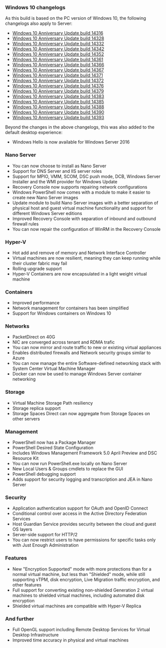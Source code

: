 ### Windows 10 changelogs
As this build is based on the PC version of Windows 10, the following changelogs also apply to Server:
- [Windows 10 Anniversary Update build 14316](https://changewindows.org/build/14316/pc)
- [Windows 10 Anniversary Update build 14328](https://changewindows.org/build/14328/pc)
- [Windows 10 Anniversary Update build 14332](https://changewindows.org/build/14332/pc)
- [Windows 10 Anniversary Update build 14342](https://changewindows.org/build/14342/pc)
- [Windows 10 Anniversary Update build 14352](https://changewindows.org/build/14352/pc)
- [Windows 10 Anniversary Update build 14361](https://changewindows.org/build/14361/pc)
- [Windows 10 Anniversary Update build 14366](https://changewindows.org/build/14366/pc)
- [Windows 10 Anniversary Update build 14367](https://changewindows.org/build/14367/pc)
- [Windows 10 Anniversary Update build 14371](https://changewindows.org/build/14371/pc)
- [Windows 10 Anniversary Update build 14372](https://changewindows.org/build/14372/pc)
- [Windows 10 Anniversary Update build 14376](https://changewindows.org/build/14376/pc)
- [Windows 10 Anniversary Update build 14379](https://changewindows.org/build/14379/pc)
- [Windows 10 Anniversary Update build 14383](https://changewindows.org/build/14383/pc)
- [Windows 10 Anniversary Update build 14385](https://changewindows.org/build/14385/pc)
- [Windows 10 Anniversary Update build 14388](https://changewindows.org/build/14388/pc)
- [Windows 10 Anniversary Update build 14390](https://changewindows.org/build/14390/pc)
- [Windows 10 Anniversary Update build 14393](https://changewindows.org/build/14393/pc)

Beyond the changes in the above changelogs, this was also added to the default desktop experience:
- Windows Hello is now available for Windows Server 2016

### Nano Server
- You can now choose to install as Nano Server
- Support for DNS Server and IIS server roles
- Support for MPIO, VMM, SCOM, DSC push mode, DCB, Windows Server Installer and the WMI provider for Windows Update
- Recovery Console now supports repairing network configurations
- Windows PowerShell now comes with a module to make it easier to create new Nano Server images
- Update module to build Nano Server images with a better separation of physical host and guest virtual machine functionality and support for different Windows Server editions
- Improved Recovery Console with separation of inbound and outbound firewall rules
- You can now repair the configuration of WinRM in the Recovery Console

### Hyper-V
- Hot add and remove of memory and Network Interface Controller
- Virtual machines are now resilient, meaning they can keep running while their cluster fabric may fail
- Rolling upgrade support
- Hyper-V Containers are now encapsulated in a light weight virtual machine

### Containers
- Improved performance
- Network management for containers has been simplified
- Support for Windows containers on Windows 10

### Networks
- PacketDirect on 40G
- NIC are converged across tenant and RDMA trafic
- You can now mirror and route traffic to new or existing virtual appliances
- Enables distributed firewalls and Network security groups similar to Azure
- You can now manage the entire Software-defined networking stack with System Center Virtual Machine Manager
- Docker can now be used to manage Windows Server container networking

### Storage
- Virtual Machine Storage Path resiliency
- Storage replica support
- Storage Spaces Direct can now aggregate from Storage Spaces on other servers

### Management
- PowerShell now has a Package Manager
- PowerShell Desired State Configuration
- Includes Windows Management Framework 5.0 April Preview and DSC Resource Kit
- You can now run PowerShell.exe locally on Nano Server
- New Local Users & Groups cmdlets to replace the GUI
- PowerShell debugging support
- Adds support for security logging and transcription and JEA in Nano Server

### Security
- Application authentication support for OAuth and OpenID Connect
- Conditional control over access in the Active Directory Federation Services
- Host Guardian Service provides security between the cloud and guest OS layers
- Server-side support for HTTP/2
- You can now restrict users to have permissions for specific tasks only with Just Enough Administration

### Features
- New "Encryption Supported" mode with more protections than for a normal virtual machine, but less than "Shielded" mode, while still supporting vTPM, disk encryption, Live Migration traffic encryption, and other features
- Full support for converting existing non-shielded Generation 2 virtual machines to shielded virtual machines, including automated disk encryption
- Shielded virtual machines are compatible with Hyper-V Replica

### And further
- Full OpenGL support including Remote Desktop Services for Virtual Desktop Infrastructure
- Improved time accuracy in physical and virtual machines